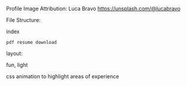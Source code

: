 Profile Image Attribution:
Luca Bravo
https://unsplash.com/@lucabravo


File Structure:

  index

    pdf resume download




layout:

  fun, light

  css animation to highlight areas of experience  